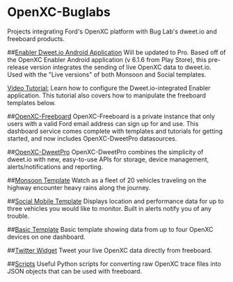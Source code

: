# OpenXC-Buglabs
Projects integrating Ford's OpenXC platform with Bug Lab's dweet.io and freeboard products.

##[Enabler Dweet.io Android Application](https://github.com/buglabs/openxc-buglabs/releases/tag/0.9) Will be updated to Pro.
Based off of the OpenXC Enabler Android application (v 6.1.6 from Play Store), this pre-release version integrates the sending of live OpenXC data to dweet.io. Used with the "Live versions" of both Monsoon and Social templates.

[Video Tutorial:](https://youtu.be/-ONi76sI9yc)
Learn how to configure the Dweet.io-integrated Enabler application. This tutorial also covers how to manipulate the freeboard templates below.

##[OpenXC-Freeboard](https://openxc.freeboard.io)
OpenXC-Freeboard is a private instance that only users with a valid Ford email address can sign up for and use.  This dashboard service comes complete with templates and tutorials for getting started, and now includes OpenXC-DweetPro datasources.

##[OpenXC-DweetPro](./DweetPro)
OpenXC-DweetPro combines the simplicity of dweet.io with new, easy-to-use APIs for storage, device management, alerts/notifications and reporting.

##[Monsoon Template](./Monsoon\Template)
Watch as a fleet of 20 vehicles traveling on the highway encounter heavy rains along the journey.

##[Social Mobile Template](./Social\Mobile\Template)
Displays location and performance data for up to three vehicles you would like to monitor. Built in alerts notify you of any trouble.

##[Basic Template](./Basic\Template)
Basic template showing data from up to four OpenXC devices on one dashboard.

##[Twitter Widget](./Twitter\Widget)
Tweet your live OpenXC data directly from freeboard.

##[Scripts](./scripts)
Useful Python scripts for converting raw OpenXC trace files into JSON objects that can be used with freeboard.
